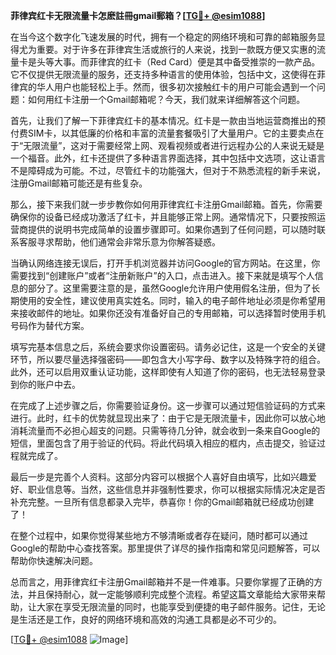 **菲律宾红卡无限流量卡怎麽註冊gmail郵箱？[[TG💪+ @esim1088](https://t.me/s/esim1088)]**

在当今这个数字化飞速发展的时代，拥有一个稳定的网络环境和可靠的邮箱服务显得尤为重要。对于许多在菲律宾生活或旅行的人来说，找到一款既方便又实惠的流量卡是头等大事。而菲律宾的红卡（Red Card）便是其中备受推崇的一款产品。它不仅提供无限流量的服务，还支持多种语言的使用体验，包括中文，这使得在菲律宾的华人用户也能轻松上手。然而，很多初次接触红卡的用户可能会遇到一个问题：如何用红卡注册一个Gmail邮箱呢？今天，我们就来详细解答这个问题。

首先，让我们了解一下菲律宾红卡的基本情况。红卡是一款由当地运营商推出的预付费SIM卡，以其低廉的价格和丰富的流量套餐吸引了大量用户。它的主要卖点在于“无限流量”，这对于需要经常上网、观看视频或者进行远程办公的人来说无疑是一个福音。此外，红卡还提供了多种语言界面选择，其中包括中文选项，这让语言不是障碍成为可能。不过，尽管红卡的功能强大，但对于不熟悉流程的新手来说，注册Gmail邮箱可能还是有些复杂。

那么，接下来我们就一步步教你如何用菲律宾红卡注册Gmail邮箱。首先，你需要确保你的设备已经成功激活了红卡，并且能够正常上网。通常情况下，只要按照运营商提供的说明书完成简单的设置步骤即可。如果你遇到了任何问题，可以随时联系客服寻求帮助，他们通常会非常乐意为你解答疑惑。

当确认网络连接无误后，打开手机浏览器并访问Google的官方网站。在这里，你需要找到“创建账户”或者“注册新账户”的入口，点击进入。接下来就是填写个人信息的部分了。这里需要注意的是，虽然Google允许用户使用假名注册，但为了长期使用的安全性，建议使用真实姓名。同时，输入的电子邮件地址必须是你希望用来接收邮件的地址。如果你还没有准备好自己的专用邮箱，可以选择暂时使用手机号码作为替代方案。

填写完基本信息之后，系统会要求你设置密码。请务必记住，这是一个安全的关键环节，所以要尽量选择强密码——即包含大小写字母、数字以及特殊字符的组合。此外，还可以启用双重认证功能，这样即使有人知道了你的密码，也无法轻易登录到你的账户中去。

在完成了上述步骤之后，你需要验证身份。这一步骤可以通过短信验证码的方式来进行。此时，红卡的优势就显现出来了：由于它是无限流量卡，因此你可以放心地消耗流量而不必担心超支的问题。只需等待几分钟，就会收到一条来自Google的短信，里面包含了用于验证的代码。将此代码填入相应的框内，点击提交，验证过程就完成了。

最后一步是完善个人资料。这部分内容可以根据个人喜好自由填写，比如兴趣爱好、职业信息等。当然，这些信息并非强制性要求，你可以根据实际情况决定是否补充完整。一旦所有信息都录入完毕，恭喜你！你的Gmail邮箱就已经成功创建了！

在整个过程中，如果你觉得某些地方不够清晰或者存在疑问，随时都可以通过Google的帮助中心查找答案。那里提供了详尽的操作指南和常见问题解答，可以帮助你快速解决问题。

总而言之，用菲律宾红卡注册Gmail邮箱并不是一件难事。只要你掌握了正确的方法，并且保持耐心，就一定能够顺利完成整个流程。希望这篇文章能给大家带来帮助，让大家在享受无限流量的同时，也能享受到便捷的电子邮件服务。记住，无论是生活还是工作，良好的网络环境和高效的沟通工具都是必不可少的。

[[TG💪+ @esim1088](https://t.me/s/esim1088) ![Image](https://i.postimg.cc/4NQfJmqS/Snipaste-2025-05-13-00-14-12.png)]
